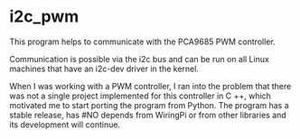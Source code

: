 # i2c_pwm
This program helps to communicate with the PCA9685 PWM controller.

Communication is possible via the i2c bus and can be run on all Linux machines that have an i2c-dev driver in the kernel.

When I was working with a PWM controller, I ran into the problem that there was not a single project implemented for this controller in C ++, which motivated me to start porting the program from Python. 
The program has a stable release, has #NO depends from WiringPi or from other libraries and its development will continue. 
